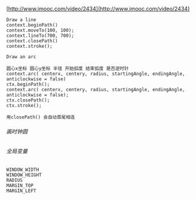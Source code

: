 [http://www.imooc.com/video/2434](http://www.imooc.com/video/2434)

	Draw a line
	context.beginPath()
	context.moveTo(100, 100);
	context.lineTo(700, 700);
	context.closePath()
	context.stroke();

	Draw an arc
 	
	圆心x坐标 圆心y坐标 半径 开始弧度 结束弧度 是否逆时针
	context.arc( centerx, centery, radius, startingAngle, endingAngle, anticlockwise = false)
	ctx.beginPath();
	context.arc( centerx, centery, radius, startingAngle, endingAngle, anticlockwise = false);
	ctx.closePath();
	ctx.stroke();

	用closePath() 会自动首尾相连

###### 画时钟圆

###### 全局变量
	WINDOW_WIDTH
	WINDOW_HEIGHT
	RADIUS
	MARGIN_TOP
	MARGIN_LEFT